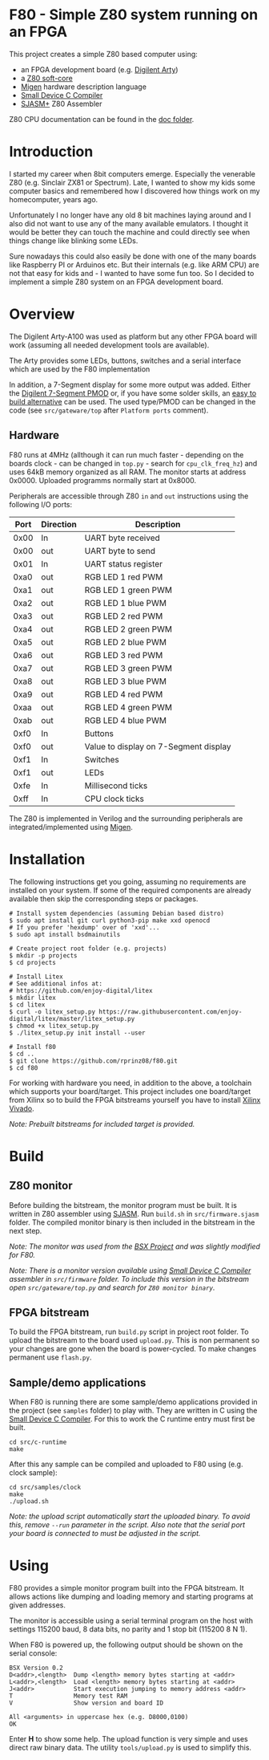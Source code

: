 # F80 - Simple Z80 system running on an FPGA

This project creates a simple Z80 based computer using:

* an FPGA development board (e.g. [Digilent Arty](https://digilent.com/shop/arty-a7-artix-7-fpga-development-board/))
* a [Z80 soft-core](https://github.com/hutch31/tv80)
* [Migen](https://github.com/m-labs/migen) hardware description language
* [Small Device C Compiler](http://sdcc.sourceforge.net/)
* [SJASM+](https://github.com/z00m128/sjasmplus) Z80 Assembler


Z80 CPU documentation can be found in the [doc folder](doc).

# Introduction

I started my career when 8bit computers emerge. Especially
the venerable Z80 (e.g. Sinclair ZX81 or Spectrum). Late,
I wanted to show my kids some computer basics and remembered
how I discovered how things work on my homecomputer, years
ago.

Unfortunately I no longer have any old 8 bit machines
laying around and I also did not want to use any of the
many available emulators. I thought it would be better they
can touch the machine and could directly see when things
change like blinking some LEDs.

Sure nowadays this could also
easily be done with one of the many boards like Raspberry PI or Arduinos etc.
But their internals (e.g. like ARM CPU) are not that easy
for kids and - I wanted to have some fun too. So I decided to
implement a simple Z80 system on an FPGA development board.

# Overview

The Digilent Arty-A100 was used as platform but any other FPGA board will work
(assuming all needed development tools are available).

The Arty provides some LEDs, buttons, switches and a serial interface which are
used by the F80 implementation

In addition, a
7-Segment display for some more output was added. Either the
[Digilent 7-Segment PMOD](https://digilent.com/shop/pmod-ssd-seven-segment-display/)
or, if you have some solder skills, an
[easy to build alternative](doc/SS7-PMOD.md) can be used. The used type/PMOD can be
changed in the code (see `src/gateware/top` after `Platform ports` comment).

## Hardware

F80 runs at 4MHz (allthough it can run much faster - depending on the boards
clock - can be changed in `top.py` - search for `cpu_clk_freq_hz`) and uses
64kB memory organized as all RAM. The monitor starts at
address 0x0000. Uploaded programms normally start at 0x8000.

Peripherals are accessible through Z80 `in` and `out` instructions using
the following I/O ports:

|Port|Direction|Description|
|----|---------|-----------|
|0x00| In      |UART byte received|
|0x00| out     |UART byte to send|
|0x01| In      |UART status register|
|0xa0| out     |RGB LED 1 red PWM|
|0xa1| out     |RGB LED 1 green PWM|
|0xa2| out     |RGB LED 1 blue PWM|
|0xa3| out     |RGB LED 2 red PWM|
|0xa4| out     |RGB LED 2 green PWM|
|0xa5| out     |RGB LED 2 blue PWM|
|0xa6| out     |RGB LED 3 red PWM|
|0xa7| out     |RGB LED 3 green PWM|
|0xa8| out     |RGB LED 3 blue PWM|
|0xa9| out     |RGB LED 4 red PWM|
|0xaa| out     |RGB LED 4 green PWM|
|0xab| out     |RGB LED 4 blue PWM|
|0xf0| In      |Buttons|
|0xf0| out     |Value to display on 7-Segment display|
|0xf1| In      |Switches|
|0xf1| out     |LEDs|
|0xfe| In      |Millisecond ticks|
|0xff| In      |CPU clock ticks|

The Z80 is implemented in Verilog and the surrounding peripherals are integrated/implemented using [Migen](https://github.com/m-labs/migen).

# Installation

The following instructions get you going, assuming no requirements are
installed on your system. If some of the required components are already
available then skip the corresponding steps or packages.

```shell
# Install system dependencies (assuming Debian based distro)
$ sudo apt install git curl python3-pip make xxd openocd
# If you prefer 'hexdump' over of 'xxd'...
$ sudo apt install bsdmainutils
```

```shell
# Create project root folder (e.g. projects)
$ mkdir -p projects
$ cd projects
```

```shell
# Install Litex
# See additional infos at:
# https://github.com/enjoy-digital/litex
$ mkdir litex
$ cd litex
$ curl -o litex_setup.py https://raw.githubusercontent.com/enjoy-digital/litex/master/litex_setup.py
$ chmod +x litex_setup.py
$ ./litex_setup.py init install --user
```

```shell
# Install f80
$ cd ..
$ git clone https://github.com/rprinz08/f80.git
$ cd f80
```

For working with hardware you need, in addition to the above, a toolchain which
supports your board/target. This project includes one board/target from Xilinx
so to build the FPGA bitstreams yourself you have to install
[Xilinx Vivado](https://www.xilinx.com/products/design-tools/vivado.html).

*Note: Prebuilt bitstreams for included target is provided.*

# Build

## Z80 monitor

Before building the bitstream, the monitor program must be built. It is written
in Z80 assembler using [SJASM](https://github.com/z00m128/sjasmplus). Run
`build.sh` in `src/firmware.sjasm` folder. The compiled monitor binary is then
included in the bitstream in the next step.

*Note: The monitor was used from the [BSX Project](http://www.breakintoprogram.co.uk/projects/homebrew-z80/z80-monitor-program-for-the-bsx) and was slightly modified for F80.*

*Note: There is a monitor version available using [Small Device C Compiler](http://sdcc.sourceforge.net/) assembler in `src/firmware` folder. To include this version in the bitstream open `src/gateware/top.py` and search for `Z80 monitor binary`.*

## FPGA bitstream

To build the FPGA bitstream, run `build.py` script in project root folder. To
upload the bitstream to the board used `upload.py`. This is non permanent so
your changes are gone when the board is power-cycled. To make changes permanent
use `flash.py`.

## Sample/demo applications

When F80 is running there are some sample/demo applications provided in
the project (see `samples` folder) to play with. They are written in C using the
[Small Device C Compiler](http://sdcc.sourceforge.net/).
For this to work the C runtime entry must first be built.

```shell
cd src/c-runtime
make
```

After this any sample can be compiled and uploaded to F80 using (e.g. clock
sample):

```shell
cd src/samples/clock
make
./upload.sh
```

*Note: the upload script automatically start the uploaded binary. To avoid this,
remove `--run` parameter in the script. Also note that the serial port your
board is connected to must be adjusted in the script.*

# Using

F80 provides a simple monitor program built into the FPGA bitstream. It
allows actions like dumping and loading memory and starting programs at given
addresses.

The monitor is accessible using a serial terminal program on the host with
settings 115200 baud, 8 data bits, no parity and 1 stop bit (115200 8 N 1).

When F80 is powered up, the following output should be shown on the serial
console:

```
BSX Version 0.2
D<addr>,<length>  Dump <length> memory bytes starting at <addr>
L<addr>,<length>  Load <length> memory bytes starting at <addr>
J<addr>           Start execution jumping to memory address <addr>
T                 Memory test RAM
V                 Show version and board ID

All <arguments> in uppercase hex (e.g. D8000,0100)
OK
```

Enter **H** to show some help. The upload function is very simple and uses
direct raw binary data. The utility `tools/upload.py` is used to simplify this.
